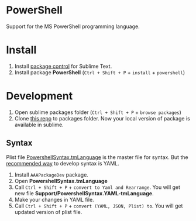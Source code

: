 PowerShell
==========

Support for the MS PowerShell programming language.

# Install
1. Install [package control](https://sublime.wbond.net/installation) for Sublime Text.
1. Install package **PowerShell** (`Ctrl + Shift + P` + `install` + `powershell`)

# Development
1. Open sublime packages folder (`Ctrl + Shift + P` + `browse packages`)
1. Clone [this repo](https://github.com/SublimeText/PowerShell) to packages folder. 
Now your local version of package is available in sublime.

## Syntax 
Plist file [PowershellSyntax.tmLanguage](Support/PowershellSyntax.tmLanguage) is the master file for syntax. 
But the [recommended way](http://sublime-text-unofficial-documentation.readthedocs.org/en/latest/extensibility/syntaxdefs.html) to develop syntax is YAML.

1. Install `AAAPackageDev` package.
1. Open **PowershellSyntax.tmLanguage**
1. Call `Ctrl + Shift + P` + `convert to Yaml and Rearrange`. You will get new file **Support/PowershellSyntax.YAML-tmLanguage**.
1. Make your changes in YAML file.
1. Call `Ctrl + Shift + P` + `convert (YAML, JSON, Plist) to`. You will get updated version of plist file.
